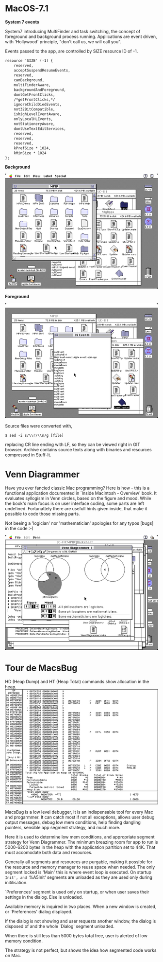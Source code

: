 # MacOS-7.1

**System 7 events**

System7 introducing MultiFinder and task switching, the concept of foreground and background process running. Applications are event driven, with 'Hollywood' principle, "don't call us, we will call you".

Events passed to the app, are controlled by SIZE resource ID of -1.

	resource 'SIZE' (-1) {
		reserved,
		acceptSuspendResumeEvents,
		reserved,
		canBackground,
		multiFinderAware,
		backgroundAndForeground,
		dontGetFrontClicks,
		/*getFrontClicks,*/
		ignoreChildDiedEvents,
		not32BitCompatible,
		ishighLevelEventAware,
		onlyLocalHLEvents,
		notStationeryAware,
		dontUseTextEditServices,
		reserved,
		reserved,
		reserved,
		kPrefSize * 1024,
		kMinSize * 1024
	};

**Background**

![RGB](OS71-Events-bg.png??raw=true "System7 events")

**Foreground**

![RGB](OS71-Events.png??raw=true "System7 events")

Source files were converted with,

	$ sed -i s/\\r/\\n/g [file]

replacing CR line ending with LF, so they can be viewed right in GIT browser. Archive contains source texts along with binaries and resources compressed in Stuff-It.


# Venn Diagrammer

Have you ever fancied classic Mac programming? Here is how - this is a functional application documented in `Inside Macintosh - Overview' book. It evaluates syllogism in Venn circles, based on the figure and mood. While the book's main focus is on user interface coding, some parts are left undefined. Fortunattely there are usefull hints given inside, that make it possible to code those missing parts. 

Not beeing a 'logician' nor 'mathematician' apologies for any typos [bugs] in the code :-) 

![RGB](Syllogism.png??raw=true "Venn diagrams")


# Tour de MacsBug

HD (Heap Dump)  and HT (Heap Total) commands show allocation in the heap.
![RGB](MacsBug.png??raw=true "User Break")

MacsBug is a low level debugger, It is an indispensable tool for every Mac and progarmmer. It can catch most if not all exceptions, allows user debug output messages, debug low mem conditions, help finding dangling pointers, sensible app segment strategy, and much more.

Here it is used to determine low mem conditions, and appropriate segment strategy for Venn Diagrammer. The minimum breazing room for app to run is 5000-6200 bytes in the heap with the application partition set to 44K. That must accomodate both data and resources.

Generally all segments and resources are purgable, making it possible for the resource and memory manager to reuse space when needed. The only segment locked is 'Main' this is where event loop is executed.
On startup `Init', and `%A5Init' segments are unloaded as they are used only during initilisation. 

`Preferences' segment is used only on startup, or when user saves their settings in the dialog. Else is unloaded.

Available memory is inquired in two places. When a new window is created, or `Preferences' dialog displayed.

If the dialog is not showing and user requests another window, the dialog is disposed of and the whole `Dialog' segment unloaded.

When there is still less than 5000 bytes total free, user is alerted of low memory condition.

The strategy is not perfect, but shows the idea how segmented code works on Mac.

